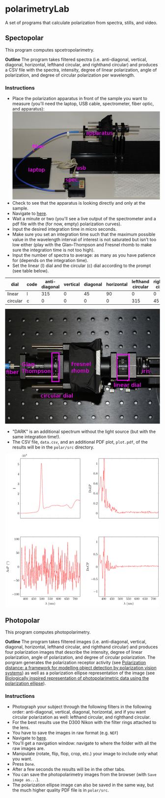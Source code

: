 # polarimetryLab

A set of programs that calculate polarization from spectra, stills, and video.

## Spectopolar
This program computes spcetropolarimetry.

**Outline** The program takes filtered spectra (i.e. anti-diagonal, vertical, diagonal, horizontal, lefthand circular, and righthand circular) and produces a CSV file with the spectra, intensity, degree of linear polarization, angle of polarization, and degree of circular polarization per wavelength.

### Instructions
* Place the polarization apparatus in front of the sample you want to measure (you'll need the laptop, USB cable, spectrometer, fiber optic, and apparatus):
![](images/sideview.JPG?raw=true)
* Check to see that the apparatus is looking directly and only at the sample.
* Navigate to [here](http://localhost:5555/SpectropolarimetryGUI.jl).
* Wait a minute or two (you'll see a live output of the spectrometer and a pdf file with the (for now, empty) polarization curves).
* Input the desired integration time in micro seconds.
* Make sure you set an integration time such that the maximum possible value in the wavelength interval of interest is not saturated but isn't too low either (play with the Glan–Thompson and Fresnel rhomb to make sure the integration time is not too high). 
* Input the number of spectra to average: as many as you have patience for (depends on the integration time).
* Set the linear (l) dial and the circular (c) dial according to the prompt (see table below). 

dial    |code|anti-diagonal|vertical|diagonal|horizontal|lefthand circular|righthand circular
---     |--- |---          |---     |---     |---       |---              |---
linear  |l   |315          |0       |45      |90        |0                |0
circular|c   |0            |0       |0       |0         |315              |45

![](images/topview.JPG?raw=true)
* "DARK" is an additional spectrum without the light source (but with the same integration time!). 
* The CSV file, `data.csv`, and an additional PDF plot, `plot.pdf`, of the results will be in the `polar/src` directory.

![](images/example.png?raw=true)

## Photopolar
This program computes photopolarimetry.

**Outline** The program takes filtered images (i.e. anti-diagonal, vertical, diagonal, horizontal, lefthand circular, and righthand circular) and produces four polarization images that describe the intensity, degree of linear polarization, angle of polarization, and degree of circular polarization. The porgram generates the polarization receptor activity (see [Polarization distance: a framework for modelling object detection by polarization vision systems](http://rspb.royalsocietypublishing.org/content/281/177)) as well as a polarization ellipse representation of the image (see [Biologically inspired representation of photopolarimetric data using the polarization ellipse]()).

### Instructions
* Photograph your subject through the following filters in the following order: anti-diagonal, vertical, diagonal, horizontal, and if you want circular polarization as well: lefthand circular, and righthand circular. 
* For the best results use the D300 Nikon with the filter rings attached to the lens. 
* You have to save the images in raw format (e.g. `NEF`)
* Navigate to [here](http://localhost:5555/photoPolar.jl).
* You'll get a navigation window: navigate to where the folder with all the raw images are.
* Manipulate (rotate, flip, flop, crop, etc.) your image to include only what you want.
* Press `Done`.
* After a few seconds the results will be in the other tabs.
* You can save the photopolarimetry images from the browser (with `Save image as...`).
* The polarization ellipse image can also be saved in the same way, but the much higher quality PDF file is in `polar/src`.
